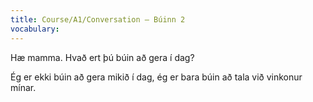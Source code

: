 ```yaml
---
title: Course/A1/Conversation – Búinn 2
vocabulary:
---
```


Hæ mamma. Hvað ert þú búin að gera í dag?

Ég er ekki búin að gera mikið í dag, ég er bara búin að tala við vinkonur mínar.


